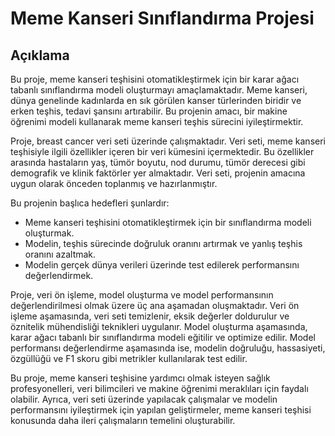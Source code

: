 # Meme Kanseri Sınıflandırma Projesi

## Açıklama

Bu proje, meme kanseri teşhisini otomatikleştirmek için bir karar ağacı tabanlı sınıflandırma modeli oluşturmayı amaçlamaktadır. Meme kanseri, dünya genelinde kadınlarda en sık görülen kanser türlerinden biridir ve erken teşhis, tedavi şansını artırabilir. Bu projenin amacı, bir makine öğrenimi modeli kullanarak meme kanseri teşhis sürecini iyileştirmektir.

Proje, breast cancer veri seti üzerinde çalışmaktadır. Veri seti, meme kanseri teşhisiyle ilgili özellikler içeren bir veri kümesini içermektedir. Bu özellikler arasında hastaların yaş, tümör boyutu, nod durumu, tümör derecesi gibi demografik ve klinik faktörler yer almaktadır. Veri seti, projenin amacına uygun olarak önceden toplanmış ve hazırlanmıştır.

Bu projenin başlıca hedefleri şunlardır:
- Meme kanseri teşhisini otomatikleştirmek için bir sınıflandırma modeli oluşturmak.
- Modelin, teşhis sürecinde doğruluk oranını artırmak ve yanlış teşhis oranını azaltmak.
- Modelin gerçek dünya verileri üzerinde test edilerek performansını değerlendirmek.

Proje, veri ön işleme, model oluşturma ve model performansının değerlendirilmesi olmak üzere üç ana aşamadan oluşmaktadır. Veri ön işleme aşamasında, veri seti temizlenir, eksik değerler doldurulur ve öznitelik mühendisliği teknikleri uygulanır. Model oluşturma aşamasında, karar ağacı tabanlı bir sınıflandırma modeli eğitilir ve optimize edilir. Model performansı değerlendirme aşamasında ise, modelin doğruluğu, hassasiyeti, özgüllüğü ve F1 skoru gibi metrikler kullanılarak test edilir.

Bu proje, meme kanseri teşhisine yardımcı olmak isteyen sağlık profesyonelleri, veri bilimcileri ve makine öğrenimi meraklıları için faydalı olabilir. Ayrıca, veri seti üzerinde yapılacak çalışmalar ve modelin performansını iyileştirmek için yapılan geliştirmeler, meme kanseri teşhisi konusunda daha ileri çalışmaların temelini oluşturabilir.

